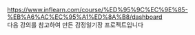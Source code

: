 https://www.inflearn.com/course/%ED%95%9C%EC%9E%85-%EB%A6%AC%EC%95%A1%ED%8A%B8/dashboard  
다음 강의를 참고하여 만든 감정일기장 프로젝트입니다
